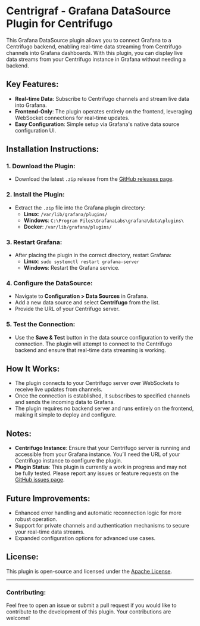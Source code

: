 # Centrigraf - Grafana DataSource Plugin for Centrifugo

This Grafana DataSource plugin allows you to connect Grafana to a Centrifugo backend, enabling real-time data streaming from Centrifugo channels into Grafana dashboards. With this plugin, you can display live data streams from your Centrifugo instance in Grafana without needing a backend.

## Key Features:
- **Real-time Data**: Subscribe to Centrifugo channels and stream live data into Grafana.
- **Frontend-Only**: The plugin operates entirely on the frontend, leveraging WebSocket connections for real-time updates.
- **Easy Configuration**: Simple setup via Grafana's native data source configuration UI.

## Installation Instructions:

### 1. Download the Plugin:
- Download the latest `.zip` release from the [GitHub releases page](https://github.com/afxcode/afauzx-centrigraf-datasource/releases).

### 2. Install the Plugin:
- Extract the `.zip` file into the Grafana plugin directory:
   - **Linux**: `/var/lib/grafana/plugins/`
   - **Windows**: `C:\Program Files\GrafanaLabs\grafana\data\plugins\`
   - **Docker**: `/var/lib/grafana/plugins/`

### 3. Restart Grafana:
- After placing the plugin in the correct directory, restart Grafana:
   - **Linux**: `sudo systemctl restart grafana-server`
   - **Windows**: Restart the Grafana service.

### 4. Configure the DataSource:
- Navigate to **Configuration > Data Sources** in Grafana.
- Add a new data source and select **Centrifugo** from the list.
- Provide the URL of your Centrifugo server.

### 5. Test the Connection:
- Use the **Save & Test** button in the data source configuration to verify the connection. The plugin will attempt to connect to the Centrifugo backend and ensure that real-time data streaming is working.

## How It Works:
- The plugin connects to your Centrifugo server over WebSockets to receive live updates from channels.
- Once the connection is established, it subscribes to specified channels and sends the incoming data to Grafana.
- The plugin requires no backend server and runs entirely on the frontend, making it simple to deploy and configure.

## Notes:
- **Centrifugo Instance**: Ensure that your Centrifugo server is running and accessible from your Grafana instance. You’ll need the URL of your Centrifugo instance to configure the plugin.
- **Plugin Status**: This plugin is currently a work in progress and may not be fully tested. Please report any issues or feature requests on the [GitHub issues page](https://github.com/yourusername/your-repo/issues).

## Future Improvements:
- Enhanced error handling and automatic reconnection logic for more robust operation.
- Support for private channels and authentication mechanisms to secure your real-time data streams.
- Expanded configuration options for advanced use cases.

## License:
This plugin is open-source and licensed under the [Apache License](LICENSE).

---

### Contributing:
Feel free to open an issue or submit a pull request if you would like to contribute to the development of this plugin. Your contributions are welcome!

